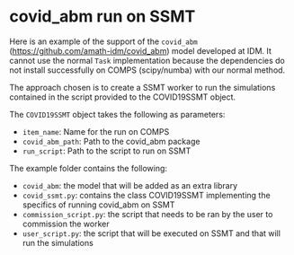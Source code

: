 # covid_abm run on SSMT
Here is an example of the support of the `covid_abm` (https://github.com/amath-idm/covid_abm) model developed at IDM.
It cannot use the normal `Task` implementation because the dependencies do not install successfully on COMPS 
(scipy/numba) with our normal method.

The approach chosen is to create a SSMT worker to run the simulations contained in the script provided to the COVID19SSMT object.

The `COVID19SSMT` object takes the following as parameters:
- `item_name`: Name for the run on COMPS
- `covid_abm_path`: Path to the covid_abm package
- `run_script`: Path to the script to run on SSMT

The example folder contains the following:

- `covid_abm`: the model that will be added as an extra library
- `covid_ssmt.py`: contains the class COVID19SSMT implementing the specifics of running covid_abm on SSMT
- `commission_script.py`: the script that needs to be ran by the user to commission the worker
- `user_script.py`: the script that will be executed on SSMT and that will run the simulations